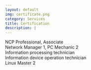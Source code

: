 ```yaml
---
layout: default
img: certificate.png
category: Services
title: Certification
description: |
---
```

NCP Professional, Associate<br>
Network Manager 1, PC Mechanic 2<br>
Information processing technician<br>
Information device operation technician<br>
Linux Master 2<br>

